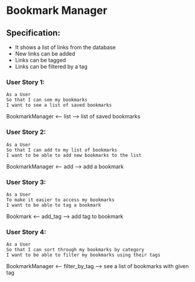 # Bookmark Manager

## Specification:

* It shows a list of links from the database
* New links can be added
* Links can be tagged
* Links can be filtered by a tag

### User Story 1:

```
As a User
So that I can see my bookmarks
I want to see a list of saved bookmarks
```
BookmarkManager <-- list --> list of saved bookmarks


### User Story 2:

```
As a User
So that I can add to my list of bookmarks
I want to be able to add new bookmarks to the list
```
BookmarkManager <-- add --> add a bookmark
### User Story 3:

```
As a User
To make it easier to access my bookmarks
I want to be able to tag a bookmark
```
Bookmark <-- add_tag --> add tag to bookmark
### User Story 4:
```
As a User
So that I can sort through my bookmarks by category
I want to be able to filter my bookmarks using their tags
```
BookmarkManager <-- filter_by_tag --> see a list of bookmarks with given tag
